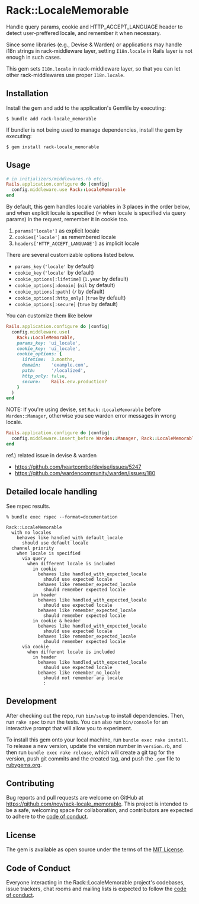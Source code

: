 # Rack::LocaleMemorable

Handle query params, cookie and HTTP_ACCEPT_LANGUAGE header to detect user-preffered locale, and remember it when necessary.

Since some libraries (e.g., Devise & Warden) or applications may handle i18n strings in rack-middleware layer, setting `I18n.locale` in Rails layer is not enough in such cases.

This gem sets `I18n.locale` in rack-middleware layer, so that you can let other rack-middlewares use proper `I18n.locale`.

## Installation

Install the gem and add to the application's Gemfile by executing:

    $ bundle add rack-locale_memorable

If bundler is not being used to manage dependencies, install the gem by executing:

    $ gem install rack-locale_memorable

## Usage

```ruby
# in initializers/middlewares.rb etc.
Rails.application.configure do |config|
  config.middleware.use Rack::LocaleMemorable
end
```

By default, this gem handles locale variables in 3 places in the order below, and when explicit locale is specified (= when locale is specified via query params) in the request, remember it in cookie too.

1. `params['locale']` as explicit locale
2. `cookies['locale']` as remembered locale
3. `headers['HTTP_ACCEPT_LANGUAGE']` as implicit locale

There are several customizable options listed below.

* `params_key` (`'locale'` by default)
* `cookie_key` (`'locale'` by default)
* `cookie_options[:lifetime]` (`1.year` by default)
* `cookie_options[:domain]` (`nil` by default)
* `cookie_options[:path]` (`/` by default)
* `cookie_options[:http_only]` (`true` by default)
* `cookie_options[:secure]` (`true` by default)

You can customize them like below

```ruby
Rails.application.configure do |config|
  config.middleware.use(
    Rack::LocaleMemorable,
    params_key: 'ui_locale',
    cookie_key: 'ui_locale',
    cookie_options: {
      lifetime:  3.months,
      domain:    'example.com',
      path:      '/localized',
      http_only: false,
      secure:    Rails.env.production?
    }
  )
end
```

NOTE: If you're using devise, set `Rack::LocaleMemorable` before `Warden::Manager`, otherwise you see warden error messages in wrong locale.

```ruby
Rails.application.configure do |config|
  config.middleware.insert_before Warden::Manager, Rack::LocaleMemorable
end
```

ref.) related issue in devise & warden
* https://github.com/heartcombo/devise/issues/5247
* https://github.com/wardencommunity/warden/issues/180


## Detailed locale handling

See rspec results.

```console
% bundle exec rspec --format=documentation

Rack::LocaleMemorable
  with no locales
    behaves like handled_with_default_locale
      should use default locale
  channel priority
    when locale is specified
      via query
        when different locale is included
          in cookie
            behaves like handled_with_expected_locale
              should use expected locale
            behaves like remember_expected_locale
              should remember expected locale
          in header
            behaves like handled_with_expected_locale
              should use expected locale
            behaves like remember_expected_locale
              should remember expected locale
          in cookie & header
            behaves like handled_with_expected_locale
              should use expected locale
            behaves like remember_expected_locale
              should remember expected locale
      via cookie
        when different locale is included
          in header
            behaves like handled_with_expected_locale
              should use expected locale
            behaves like remember_no_locale
              should not remember any locale
              :
```

## Development

After checking out the repo, run `bin/setup` to install dependencies. Then, run `rake spec` to run the tests. You can also run `bin/console` for an interactive prompt that will allow you to experiment.

To install this gem onto your local machine, run `bundle exec rake install`. To release a new version, update the version number in `version.rb`, and then run `bundle exec rake release`, which will create a git tag for the version, push git commits and the created tag, and push the `.gem` file to [rubygems.org](https://rubygems.org).

## Contributing

Bug reports and pull requests are welcome on GitHub at https://github.com/nov/rack-locale_memorable. This project is intended to be a safe, welcoming space for collaboration, and contributors are expected to adhere to the [code of conduct](https://github.com/nov/rack-locale_memorable/blob/master/CODE_OF_CONDUCT.md).

## License

The gem is available as open source under the terms of the [MIT License](https://opensource.org/licenses/MIT).

## Code of Conduct

Everyone interacting in the Rack::LocaleMemorable project's codebases, issue trackers, chat rooms and mailing lists is expected to follow the [code of conduct](https://github.com/nov/rack-locale_memorable/blob/master/CODE_OF_CONDUCT.md).
